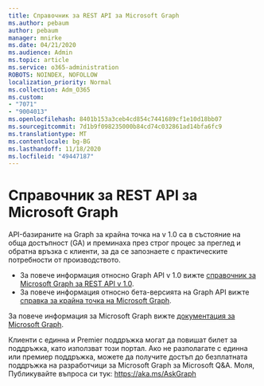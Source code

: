 ```yaml
---
title: Справочник за REST API за Microsoft Graph
ms.author: pebaum
author: pebaum
manager: mnirke
ms.date: 04/21/2020
ms.audience: Admin
ms.topic: article
ms.service: o365-administration
ROBOTS: NOINDEX, NOFOLLOW
localization_priority: Normal
ms.collection: Adm_O365
ms.custom:
- "7071"
- "9004013"
ms.openlocfilehash: 8401b153a3ceb4cd854c7441689cf1e10d18bb07
ms.sourcegitcommit: 7d1b9f098235000b84cd74c032861ad14bfa6fc9
ms.translationtype: MT
ms.contentlocale: bg-BG
ms.lasthandoff: 11/18/2020
ms.locfileid: "49447187"
---
```

# <a name="microsoft-graph-rest-api-reference"></a>Справочник за REST API за Microsoft Graph

API-базираните на Graph за крайна точка на v 1.0 са в състояние на обща достъпност (GA) и преминаха през строг процес за преглед и обратна връзка с клиенти, за да се запознаете с практическите потребности от производството.

- За повече информация относно Graph API v 1.0 вижте [справочник за Microsoft Graph за REST API v 1.0](https://docs.microsoft.com/graph/api/overview?toc=.%2Fref%2Ftoc.json&view=graph-rest-1.0&preserve-view=true). 
- За повече информация относно бета-версията на Graph API вижте [справка за крайна точка на Microsoft Graph](https://docs.microsoft.com/graph/api/overview?toc=.%2Fref%2Ftoc.json&view=graph-rest-beta&preserve-view=true).

За повече информация за Microsoft Graph вижте [документация за Microsoft Graph](https://docs.microsoft.com/graph/).

Клиенти с единна и Premier поддръжка могат да повишат билет за поддръжка, като използват този портал. Ако не разполагате с единна или премиер поддръжка, можете да получите достъп до безплатната поддръжка на разработчици за Microsoft Graph за Microsoft Q&A. Моля, Публикувайте въпроса си тук: https://aka.ms/AskGraph

